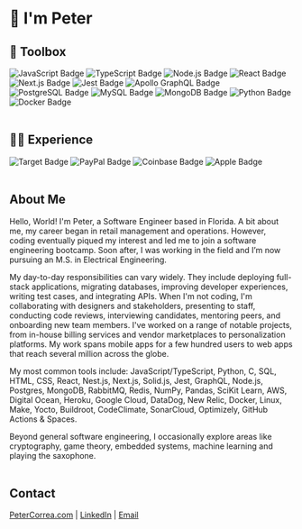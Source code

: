 # 👋 I'm Peter

## 🧰  Toolbox

![JavaScript Badge](https://img.shields.io/badge/JavaScript-F7DF1E?logo=javascript&logoColor=000&style=for-the-badge)
![TypeScript Badge](https://img.shields.io/badge/TypeScript-3178C6?logo=typescript&logoColor=fff&style=for-the-badge)
![Node.js Badge](https://img.shields.io/badge/Node.js-393?logo=nodedotjs&logoColor=fff&style=for-the-badge)
![React Badge](https://img.shields.io/badge/React-61DAFB?logo=react&logoColor=000&style=for-the-badge)
![Next.js Badge](https://img.shields.io/badge/Next.js-000?logo=nextdotjs&logoColor=fff&style=for-the-badge)
![Jest Badge](https://img.shields.io/badge/Jest-C21325?logo=jest&logoColor=fff&style=for-the-badge)
![Apollo GraphQL Badge](https://img.shields.io/badge/Apollo%20GraphQL-311C87?logo=apollographql&logoColor=fff&style=for-the-badge)
![PostgreSQL Badge](https://img.shields.io/badge/PostgreSQL-4169E1?logo=postgresql&logoColor=fff&style=for-the-badge)
![MySQL Badge](https://img.shields.io/badge/MySQL-4479A1?logo=mysql&logoColor=fff&style=for-the-badge)
![MongoDB Badge](https://img.shields.io/badge/MongoDB-47A248?logo=mongodb&logoColor=fff&style=for-the-badge)
![Python Badge](https://img.shields.io/badge/Python-3776AB?logo=python&logoColor=fff&style=for-the-badge)
![Docker Badge](https://img.shields.io/badge/Docker-2496ED?logo=docker&logoColor=fff&style=for-the-badge)
<br></br>

## 👨‍💻 Experience

![Target Badge](https://img.shields.io/badge/Target-C00?logo=target&logoColor=fff&style=for-the-badge)
![PayPal Badge](https://img.shields.io/badge/PayPal-00457C?logo=paypal&logoColor=fff&style=for-the-badge)
![Coinbase Badge](https://img.shields.io/badge/Coinbase-0052FF?logo=coinbase&logoColor=fff&style=for-the-badge)
![Apple Badge](https://img.shields.io/badge/Apple-000?logo=apple&logoColor=fff&style=for-the-badge)
<br></br>


##  About Me

Hello, World! I'm Peter, a Software Engineer based in Florida. A bit about me, my career began in retail management and operations. However, coding eventually piqued my interest and led me to join a software engineering bootcamp. Soon after, I was working in the field and I’m now pursuing an M.S. in Electrical Engineering. 

My day-to-day responsibilities can vary widely. They include deploying full-stack applications, migrating databases, improving developer experiences, writing test cases, and integrating APIs. When I'm not coding, I'm collaborating with designers and stakeholders, presenting to staff, conducting code reviews, interviewing candidates, mentoring peers, and onboarding new team members. I've worked on a range of notable projects, from in-house billing services and vendor marketplaces to personalization platforms. My work spans mobile apps for a few hundred users to web apps that reach several million across the globe.

My most common tools include: JavaScript/TypeScript, Python, C, SQL, HTML, CSS, React, Nest.js, Next.js, Solid.js, Jest, GraphQL, Node.js, Postgres, MongoDB, RabbitMQ, Redis, NumPy, Pandas, SciKit Learn, AWS, Digital Ocean, Heroku, Google Cloud, DataDog, New Relic, Docker, Linux, Make, Yocto, Buildroot, CodeClimate, SonarCloud, Optimizely, GitHub Actions & Spaces.

Beyond general software engineering, I occasionally explore areas like cryptography, game theory, embedded systems, machine learning and playing the saxophone. 
<br></br>

## Contact

[PeterCorrea.com](https://www.petercorrea.com) | [LinkedIn](https://www.linkedin.com/in/petercorrea/) | [Email](mailto:contact@petercorrea.com?subject=PeterCorrea.com:%20reaching%20out...)
